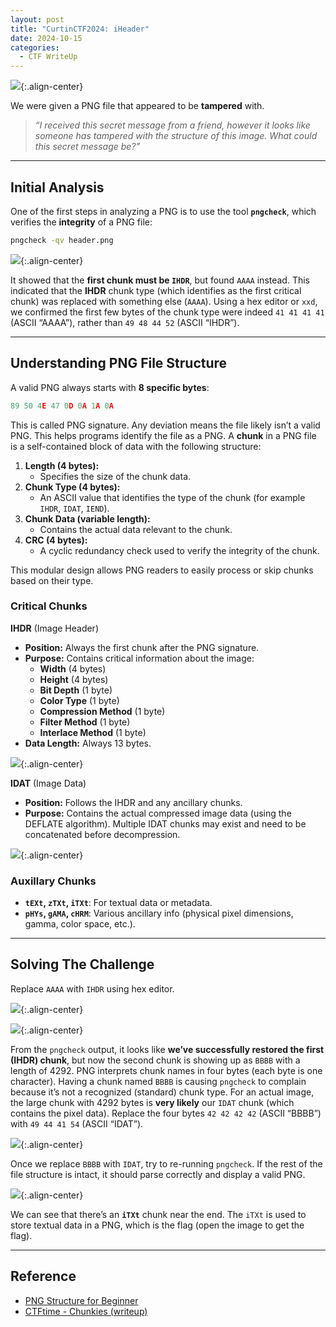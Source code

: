 ```yaml
---
layout: post
title: "CurtinCTF2024: iHeader"
date: 2024-10-15
categories:
  - CTF WriteUp
---
```


![](https://raw.githubusercontent.com/faridarif/faridarif.github.io/master/pictures/iHeader1.png){:.align-center}

We were given a PNG file that appeared to be **tampered** with.

> *“I received this secret message from a friend, however it looks like someone has tampered with the structure of this image. What could this secret message be?”*

---
## **Initial Analysis**

One of the first steps in analyzing a PNG is to use the tool **`pngcheck`**, which verifies the **integrity** of a PNG file:
```bash
pngcheck -qv header.png
```

![](https://raw.githubusercontent.com/faridarif/faridarif.github.io/master/pictures/iHeader2.png){:.align-center}

It showed that the **first chunk must be `IHDR`**, but found `AAAA` instead. This indicated that the **IHDR** chunk type (which identifies as the first critical chunk) was replaced with something else (`AAAA`). Using a hex editor or `xxd`, we confirmed the first few bytes of the chunk type were indeed `41 41 41 41` (ASCII “AAAA”), rather than `49 48 44 52` (ASCII “IHDR”).

---
## **Understanding PNG File Structure**

A valid PNG always starts with **8 specific bytes**:
```python
89 50 4E 47 0D 0A 1A 0A
```
This is called PNG signature. Any deviation means the file likely isn’t a valid PNG. This helps programs identify the file as a PNG. A **chunk** in a PNG file is a self-contained block of data with the following structure:

1. **Length (4 bytes):**
    - Specifies the size of the chunk data.
2. **Chunk Type (4 bytes):**
    - An ASCII value that identifies the type of the chunk (for example `IHDR`, `IDAT`, `IEND`).
3. **Chunk Data (variable length):**
    - Contains the actual data relevant to the chunk.
4. **CRC (4 bytes):**
    - A cyclic redundancy check used to verify the integrity of the chunk.

This modular design allows PNG readers to easily process or skip chunks based on their type.
### **Critical Chunks**

**IHDR** (Image Header)
- **Position:** Always the first chunk after the PNG signature.
- **Purpose:** Contains critical information about the image:
    - **Width** (4 bytes)
    - **Height** (4 bytes)
    - **Bit Depth** (1 byte)
    - **Color Type** (1 byte)
    - **Compression Method** (1 byte)
    - **Filter Method** (1 byte)
    - **Interlace Method** (1 byte)
- **Data Length:** Always 13 bytes.

![](https://raw.githubusercontent.com/faridarif/faridarif.github.io/master/pictures/iHeader3.png){:.align-center}

**IDAT** (Image Data)
- **Position:** Follows the IHDR and any ancillary chunks.
- **Purpose:** Contains the actual compressed image data (using the DEFLATE algorithm). Multiple IDAT chunks may exist and need to be concatenated before decompression.

![](https://raw.githubusercontent.com/faridarif/faridarif.github.io/master/pictures/iHeader4.png){:.align-center}

### **Auxillary Chunks**

- **`tEXt`, `zTXt`, `iTXt`**: For textual data or metadata.
- **`pHYs`, `gAMA`, `cHRM`**: Various ancillary info (physical pixel dimensions, gamma, color space, etc.).


---

## **Solving The Challenge**

Replace `AAAA` with `IHDR` using hex editor.

![](https://raw.githubusercontent.com/faridarif/faridarif.github.io/master/pictures/iHeader5.png){:.align-center}

![](https://raw.githubusercontent.com/faridarif/faridarif.github.io/master/pictures/iHeader6.png){:.align-center}

From the `pngcheck` output, it looks like **we’ve successfully restored the first (IHDR) chunk**, but now the second chunk is showing up as `BBBB` with a length of 4292. PNG interprets chunk names in four bytes (each byte is one character). Having a chunk named `BBBB` is causing `pngcheck` to complain because it’s not a recognized (standard) chunk type. For an actual image, the large chunk with 4292 bytes is **very likely** our `IDAT` chunk (which contains the pixel data). Replace the four bytes `42 42 42 42` (ASCII “BBBB”) with `49 44 41 54` (ASCII “IDAT”).

![](https://raw.githubusercontent.com/faridarif/faridarif.github.io/master/pictures/iHeader7.png){:.align-center}

Once we replace `BBBB` with `IDAT`, try to re-running `pngcheck`. If the rest of the file structure is intact, it should parse correctly and display a valid PNG.

![](https://raw.githubusercontent.com/faridarif/faridarif.github.io/master/pictures/iHeader8.png){:.align-center}

We can see that there’s an **`iTXt`** chunk near the end. The `iTXt` is used to store textual data in a PNG, which is the flag (open the image to get the flag).

---

## Reference
- [PNG Structure for Beginner](https://medium.com/@0xwan/png-structure-for-beginner-8363ce2a9f73)
- [CTFtime - Chunkies (writeup)](https://ctftime.org/writeup/26913)
